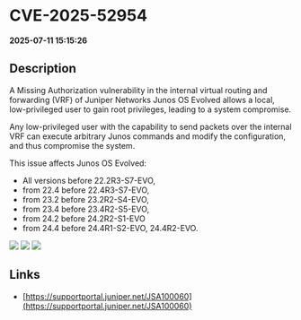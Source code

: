 # CVE-2025-52954

**2025-07-11 15:15:26**

## Description
A Missing Authorization vulnerability in the internal virtual routing and forwarding (VRF) of Juniper Networks Junos OS Evolved allows a local, low-privileged user to gain root privileges, leading to a system compromise.

Any low-privileged user with the capability to send packets over the internal VRF can execute arbitrary Junos commands and modify the configuration, and thus compromise the system. 

This issue affects Junos OS Evolved: 



  *  All versions before 22.2R3-S7-EVO, 
  *  from 22.4 before 22.4R3-S7-EVO, 
  *  from 23.2 before 23.2R2-S4-EVO, 
  *  from 23.4 before 23.4R2-S5-EVO, 
  *  from 24.2 before 24.2R2-S1-EVO
  *  from 24.4 before 24.4R1-S2-EVO, 24.4R2-EVO.

![](https://img.shields.io/static/v1?label=Score&message=8.5&color=red)
![](https://img.shields.io/static/v1?label=Severity&message=HIGH&color=red)
![](https://img.shields.io/static/v1?label=CWE&message=Auth&color=green)

## Links
- [https://supportportal.juniper.net/JSA100060](https://supportportal.juniper.net/JSA100060)
